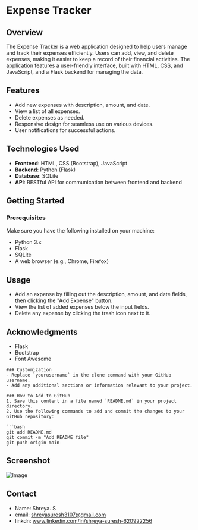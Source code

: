 # Expense Tracker

## Overview
The Expense Tracker is a web application designed to help users manage and track their expenses efficiently. Users can add, view, and delete expenses, making it easier to keep a record of their financial activities. The application features a user-friendly interface, built with HTML, CSS, and JavaScript, and a Flask backend for managing the data.

## Features
- Add new expenses with description, amount, and date.
- View a list of all expenses.
- Delete expenses as needed.
- Responsive design for seamless use on various devices.
- User notifications for successful actions.

## Technologies Used
- **Frontend**: HTML, CSS (Bootstrap), JavaScript
- **Backend**: Python (Flask)
- **Database**: SQLite
- **API**: RESTful API for communication between frontend and backend

## Getting Started

### Prerequisites
Make sure you have the following installed on your machine:
- Python 3.x
- Flask
- SQLite
- A web browser (e.g., Chrome, Firefox)

## Usage

- Add an expense by filling out the description, amount, and date fields, then clicking the "Add Expense" button.
- View the list of added expenses below the input fields.
- Delete any expense by clicking the trash icon next to it.

## Acknowledgments
- Flask
- Bootstrap
- Font Awesome

```
### Customization
- Replace `yourusername` in the clone command with your GitHub username.
- Add any additional sections or information relevant to your project.

### How to Add to GitHub
1. Save this content in a file named `README.md` in your project directory.
2. Use the following commands to add and commit the changes to your GitHub repository:

```bash
git add README.md
git commit -m "Add README file"
git push origin main
```
## Screenshot
![Image](https://github.com/user-attachments/assets/dedd65f8-1970-4385-8741-ea48c7efc510)

## Contact
- Name: Shreya. S
- email: shreyasuresh3107@gmail.com
- linkdn: www.linkedin.com/in/shreya-suresh-620922256
